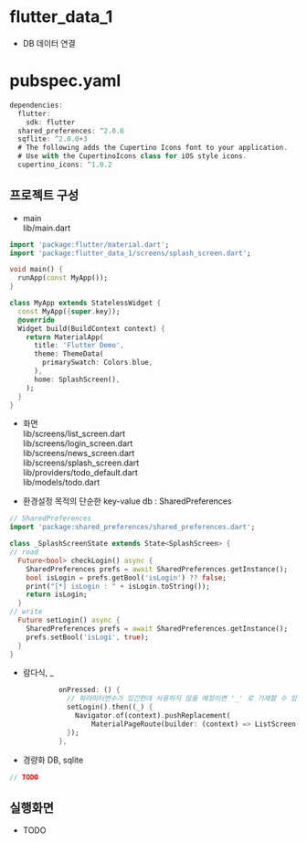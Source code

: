 # flutter_data_1

- DB 데이터 연결

# pubspec.yaml
```DART
dependencies:
  flutter:
    sdk: flutter
  shared_preferences: ^2.0.6
  sqflite: ^2.0.0+3
  # The following adds the Cupertino Icons font to your application.
  # Use with the CupertinoIcons class for iOS style icons.
  cupertino_icons: ^1.0.2
```

## 프로젝트 구성
- main<br>
  lib/main.dart
```DART
import 'package:flutter/material.dart';
import 'package:flutter_data_1/screens/splash_screen.dart';

void main() {
  runApp(const MyApp());
}

class MyApp extends StatelessWidget {
  const MyApp({super.key});
  @override
  Widget build(BuildContext context) {
    return MaterialApp(
      title: 'Flutter Demo',
      theme: ThemeData(
        primarySwatch: Colors.blue,
      ),
      home: SplashScreen(),
    );
  }
}
```

- 화면<br>
  lib/screens/list_screen.dart<br>
  lib/screens/login_screen.dart<br>
  lib/screens/news_screen.dart<br>
  lib/screens/splash_screen.dart<br>
  lib/providers/todo_default.dart<br>
  lib/models/todo.dart<br>
  
- 환경설정 목적의 단순한 key-value db : SharedPreferences
```DART
// SharedPreferences
import 'package:shared_preferences/shared_preferences.dart';

class _SplashScreenState extends State<SplashScreen> {
// read
  Future<bool> checkLogin() async {
    SharedPreferences prefs = await SharedPreferences.getInstance();
    bool isLogin = prefs.getBool('isLogin') ?? false;
    print("[*] isLogin : " + isLogin.toString());
    return isLogin;
  }
// write
  Future setLogin() async {
    SharedPreferences prefs = await SharedPreferences.getInstance();
    prefs.setBool('isLogi', true);
  }
}
```

- 람다식, _
```DART
            onPressed: () {
              // 파라미터변수가 있긴한데 사용하지 않을 예정이면 '_' 로 기재할 수 있음
              setLogin().then((_) {
                Navigator.of(context).pushReplacement(
                    MaterialPageRoute(builder: (context) => ListScreen()));
              });
            },
```

- 경량화 DB, sqlite
```DART
// TODO
```

## 실행화면
- TODO
